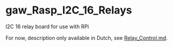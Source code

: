 # gaw_Rasp_I2C_16_Relays
I2C 16 relay board for use with RPi

For now, description only available in Dutch, see [Relay_Control.md](./Relay_Control.md).
